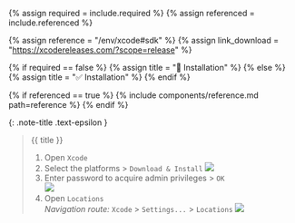 <!-- LOCATION -->
<!-- _includes/components/xcode/ -->

<!-- INCLUDE -->
<!-- components/xcode/sdk.md -->

<!-- VARIABLES -->
<!-- platform:      [macos, windows], default to ALL -->
<!-- referenced:    [true, false], default to false -->


<!-- READ VARIABLES -->
{% assign required   = include.required %}
{% assign referenced = include.referenced %}


<!-- ASSIGN CONSTANTS -->
{% assign reference = "/env/xcode#sdk" %}
{% assign link_download = "https://xcodereleases.com/?scope=release" %}


<!-- DECIDE TO DISPLAY THE NECESSITY OF THE INSTALLATION -->
{% if required == false %}
    {% assign title = "🔲 Installation" %}
{% else %}
    {% assign title = "✅ Installation" %}
{% endif %}


<!-- DECIDE TO DISPLAY THE LINK OF THIS COMPONENT -->
{% if referenced == true %}
{% include components/reference.md path=reference %}
{% endif %}


<!-- MAIN CONTENT -->

{: .note-title .text-epsilon } 
> {{ title }}
>
> 1. Open `Xcode`
> 2. Select the platforms > `Download & Install` ![](../assets/xcode/sdk_01.png)
> 3. Enter password to acquire admin privileges > `OK`<br>
> ![](../assets/xcode/sdk_02.png)
> 4. Open `Locations`<br>
> _Navigation route:_ `Xcode` > `Settings...` > `Locations` ![](../assets/xcode/sdk_03.png)
